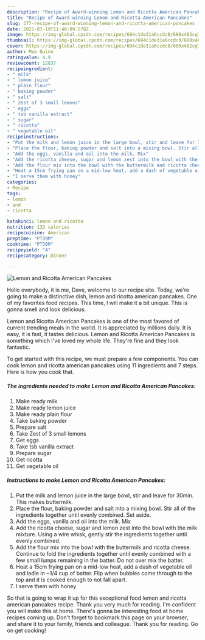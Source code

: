 ```yaml
---
description: "Recipe of Award-winning Lemon and Ricotta American Pancakes"
title: "Recipe of Award-winning Lemon and Ricotta American Pancakes"
slug: 377-recipe-of-award-winning-lemon-and-ricotta-american-pancakes
date: 2021-07-19T11:40:09.578Z
image: https://img-global.cpcdn.com/recipes/694c1de31a6ccdc8/680x482cq70/lemon-and-ricotta-american-pancakes-recipe-main-photo.jpg
thumbnail: https://img-global.cpcdn.com/recipes/694c1de31a6ccdc8/680x482cq70/lemon-and-ricotta-american-pancakes-recipe-main-photo.jpg
cover: https://img-global.cpcdn.com/recipes/694c1de31a6ccdc8/680x482cq70/lemon-and-ricotta-american-pancakes-recipe-main-photo.jpg
author: Mae Quinn
ratingvalue: 4.9
reviewcount: 12837
recipeingredient:
- " milk"
- " lemon juice"
- " plain flour"
- " baking powder"
- " salt"
- " Zest of 3 small lemons"
- " eggs"
- " tsb vanilla extract"
- " sugar"
- " ricotta"
- " vegetable oil"
recipeinstructions:
- "Put the milk and lemon juice in the large bowl, stir and leave for 30min. This makes buttermilk."
- "Place the flour, baking powder and salt into a mixing bowl. Stir all of the ingredients together until evenly combined. Set aside."
- "Add the eggs, vanilla and oil into the milk. Mix"
- "Add the ricotta cheese, sugar and lemon zest into the bowl with the milk mixture. Using a wire whisk, gently stir the ingredients together until evenly combined."
- "Add the flour mix into the bowl with the buttermilk and ricotta cheese. Continue to fold the ingredients together until evenly combined with a few small lumps remaining in the batter. Do not over mix the batter."
- "Heat a 15cm frying pan on a mid-low heat, add a dash of vegetable oil and ladle in ~1/4 cup of batter. Flip when bubbles come through to the top and it is cooked enough to not fall apart."
- "I serve them with honey"
categories:
- Recipe
tags:
- lemon
- and
- ricotta

katakunci: lemon and ricotta 
nutrition: 133 calories
recipecuisine: American
preptime: "PT39M"
cooktime: "PT30M"
recipeyield: "4"
recipecategory: Dinner

---
```



![Lemon and Ricotta American Pancakes](https://img-global.cpcdn.com/recipes/694c1de31a6ccdc8/680x482cq70/lemon-and-ricotta-american-pancakes-recipe-main-photo.jpg)

Hello everybody, it is me, Dave, welcome to our recipe site. Today, we're going to make a distinctive dish, lemon and ricotta american pancakes. One of my favorites food recipes. This time, I will make it a bit unique. This is gonna smell and look delicious.



Lemon and Ricotta American Pancakes is one of the most favored of current trending meals in the world. It is appreciated by millions daily. It is easy, it is fast, it tastes delicious. Lemon and Ricotta American Pancakes is something which I've loved my whole life. They're fine and they look fantastic.


To get started with this recipe, we must prepare a few components. You can cook lemon and ricotta american pancakes using 11 ingredients and 7 steps. Here is how you cook that.

<!--inarticleads1-->

##### The ingredients needed to make Lemon and Ricotta American Pancakes:

1. Make ready  milk
1. Make ready  lemon juice
1. Make ready  plain flour
1. Take  baking powder
1. Prepare  salt
1. Take  Zest of 3 small lemons
1. Get  eggs
1. Take  tsb vanilla extract
1. Prepare  sugar
1. Get  ricotta
1. Get  vegetable oil




<!--inarticleads2-->

##### Instructions to make Lemon and Ricotta American Pancakes:

1. Put the milk and lemon juice in the large bowl, stir and leave for 30min. This makes buttermilk.
1. Place the flour, baking powder and salt into a mixing bowl. Stir all of the ingredients together until evenly combined. Set aside.
1. Add the eggs, vanilla and oil into the milk. Mix
1. Add the ricotta cheese, sugar and lemon zest into the bowl with the milk mixture. Using a wire whisk, gently stir the ingredients together until evenly combined.
1. Add the flour mix into the bowl with the buttermilk and ricotta cheese. Continue to fold the ingredients together until evenly combined with a few small lumps remaining in the batter. Do not over mix the batter.
1. Heat a 15cm frying pan on a mid-low heat, add a dash of vegetable oil and ladle in ~1/4 cup of batter. Flip when bubbles come through to the top and it is cooked enough to not fall apart.
1. I serve them with honey




So that is going to wrap it up for this exceptional food lemon and ricotta american pancakes recipe. Thank you very much for reading. I'm confident you will make this at home. There's gonna be interesting food at home recipes coming up. Don't forget to bookmark this page on your browser, and share it to your family, friends and colleague. Thank you for reading. Go on get cooking!

